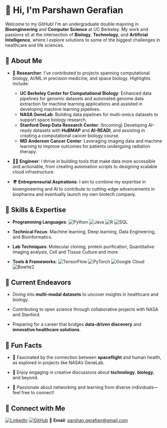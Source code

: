 # 👋 Hi, I'm **Parshawn Gerafian**

Welcome to my GitHub! I'm an undergraduate double majoring in **Bioengineering** and **Computer Science** at UC Berkeley. My work and passions sit at the intersection of **Biology**, **Technology**, and **Artificial Intelligence**, where I explore solutions to some of the biggest challenges in healthcare and life sciences.

## 🧪 About Me

- 🔬 **Researcher**: I've contributed to projects spanning computational biology, AI/ML in precision medicine, and space biology. Highlights include:
  - **UC Berkeley Center for Computational Biology**: Enhanced data pipelines for genomic datasets and automated genome data extraction for machine learning applications and assisted in developing machine learning pipelines.
  - **NASA GeneLab**: Building data pipelines for multi-omics datasets to support space biology research.
  - **Stanford Deep Data Research Center**: (Incoming) Developing AI-ready datasets with **HuBMAP** and **AI-READI**, and assisting in creating a computational cancer biology course.
  - **MD Anderson Cancer Center**: Leveraging imaging data and machine learning to improve outcomes for patients undergoing radiation therapy.

- 🧑‍💻 **Engineer**: I thrive in building tools that make data more accessible and actionable, from creating automation scripts to designing scalable cloud infrastructure.

- 🌍 **Entrepreneurial Aspirations**: I aim to combine my expertise in bioengineering and AI to contribute to cutting-edge advancements in biopharma and eventually launch my own biotech company.

## 🔧 Skills & Expertise

- **Programming Languages**: ![Python](https://img.shields.io/badge/Python-3776AB?style=flat&logo=python&logoColor=white) ![Java](https://img.shields.io/badge/Java-007396?style=flat&logo=java&logoColor=white) ![R](https://img.shields.io/badge/R-276DC3?style=flat&logo=r&logoColor=white) ![SQL](https://img.shields.io/badge/SQL-4479A1?style=flat&logo=postgresql&logoColor=white)

- **Technical Focus**: Machine learning, Deep learning, Data Engineering, and Bioinformatics. 

- **Lab Techniques**: Molecular cloning, protein purification, Quantitative imaging analysis, Cell and Tissue Culture and more

- **Tools & Frameworks**: ![TensorFlow](https://img.shields.io/badge/TensorFlow-FF6F00?style=flat&logo=tensorflow&logoColor=white) ![PyTorch](https://img.shields.io/badge/PyTorch-EE4C2C?style=flat&logo=pytorch&logoColor=white) ![Google Cloud](https://img.shields.io/badge/Google%20Cloud-4285F4?style=flat&logo=google-cloud&logoColor=white) ![Bowtie2](https://img.shields.io/badge/Bowtie2-4A90E2?style=flat&logo=bowtie&logoColor=white)

## 🚀 Current Endeavors

- Diving into **multi-modal datasets** to uncover insights in healthcare and biology.

- Contributing to open science through collaborative projects with NASA and Stanford.

- Preparing for a career that bridges **data-driven discovery** and **innovative healthcare solutions**.

## 🎯 Fun Facts

- 🌌 Fascinated by the connection between **spaceflight** and human health, as explored in projects like NASA’s GeneLab.

- 🎨 Enjoy engaging in creative discussions about **technology**, **biology**, and beyond.

- 🤝 Passionate about networking and learning from diverse individuals—feel free to connect!

## 🔗 Connect with Me

[![LinkedIn](https://img.shields.io/badge/LinkedIn-0A66C2?style=flat&logo=linkedin&logoColor=white)](https://www.linkedin.com/in/parshawngerafian/)
[![GitHub](https://img.shields.io/badge/GitHub-181717?style=flat&logo=github&logoColor=white)](https://github.com/parshawn)
📧 **Email**: [parshan.gerafian@gmail.com](mailto:parshan.gerafian@gmail.com)

